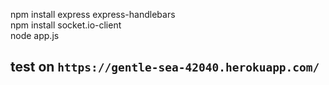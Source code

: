 npm install express express-handlebars    
npm install socket.io-client   
node app.js

## test on `https://gentle-sea-42040.herokuapp.com/`
